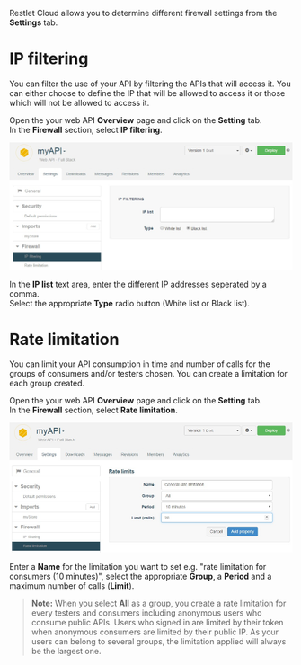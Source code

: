Restlet Cloud allows you to determine different firewall settings from the **Settings** tab.

# <a class="anchor" name="ip-filtering"></a>IP filtering

You can filter the use of your API by filtering the APIs that will access it. You can either choose to define the IP that will be allowed to access it or those which will not be allowed to access it.

Open the your web API **Overview** page and click on the **Setting** tab.  
In the **Firewall** section, select **IP filtering**.

![IP filtering](images/ip-filtering.jpg "IP filtering")

In the **IP list** text area, enter the different IP addresses seperated by a comma.  
Select the appropriate **Type** radio button (White list or Black list).


# <a class="anchor" name="rate-limitation"></a>Rate limitation

You can limit your API consumption in time and number of calls for the groups of consumers and/or testers chosen. You can create a limitation for each group created.

Open the your web API **Overview** page and click on the **Setting** tab.  
In the **Firewall** section, select **Rate limitation**.

![Rate limitation](images/rate-limitation.jpg "Rate limitation")

Enter a **Name** for the limitation you want to set e.g. "rate limitation for consumers (10 minutes)", select the appropriate **Group**, a **Period** and a maximum number of calls (**Limit**).

>**Note:** When you select **All** as a group, you create a rate limitation for every testers and consumers including anonymous users who consume public APIs. Users who signed in are limited by their token when anonymous consumers are limited by their public IP.
>As your users can belong to several groups, the limitation applied will always be the largest one.
